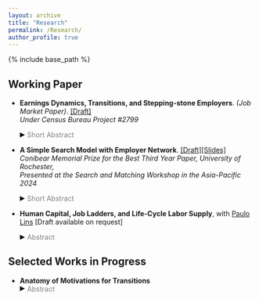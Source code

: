 ```yaml
---
layout: archive
title: "Research"
permalink: /Research/
author_profile: true
---
```


{% include base_path %}

## Working Paper

* __Earnings Dynamics, Transitions, and Stepping-stone Employers__. _(Job Market Paper)_. [[Draft]](https://SteveShelnanMa.github.io/workingpaper/JMP_Nov12.pdf)\
  _Under Census Bureau Project #2799_
  <div class="toggle-abstract" onclick="toggleAbstract(event)">
    <div class="triangle-right"></div><span class="abstract-text">Short Abstract</span>
  </div>
  <div class="abstract-content" style="display:none;">
     <p style="text-align: justify;"> I study the prevalent earnings cuts upon transitions (ECUTs).  Using linked administrative-survey data from U.S. census, I identify motivations for transitions and quantify ECUTs across them. I find many movers solely moitivated by pecuniary reason still experience ECUTs. Moreover, workers who transition for pecuniary reasons have higher future earnings growth and higher probability of subsequent transitions. I propose that certain employers act as “stepping-stones,” providing pathways to better job opportunities.  I develop a random search model where employers differ in the quantity and quality of offer arrival rates, highlighting the role of stepping-stone employers in ECUTs and labor dynamics.            </p>
  </div>

* __A Simple Search Model with Employer Network__. [[Draft]](https://SteveShelnanMa.github.io/workingpaper/LMENS.pdf)[[Slides]](https://SteveShelnanMa.github.io/workingpaper/simplemodel.pdf)\
  _Conibear Memorial Prize for the Best Third Year Paper, University of Rochester,_\
  _Presented at the Search and Matching Workshop in the Asia-Pacific 2024_
  <div class="toggle-abstract" onclick="toggleAbstract(event)">
    <div class="triangle-right"></div><span class="abstract-text">Short Abstract</span>
  </div>
  <div class="abstract-content" style="display:none;">
    <p style="text-align: justify;"> I examine how employer network structures influence labor market outcomes with a simple search model. Employers are represented as network nodes, with edges reflecting higher job offer arrival rates. We establish the existence and uniqueness of a ‘node value,’ the expected lifetime value of using an employer's network for job search. This node value share similar properties with option asset and network centrality. Through node values, employer network structures impact employment, labor mobility, and wage distributions.</p>
  </div>


* __Human Capital, Job Ladders, and Life-Cycle Labor Supply__, with [Paulo Lins](https://pauloclins.com) [Draft available on request] 
  <div class="toggle-abstract" onclick="toggleAbstract(event)">
    <div class="triangle-right"></div><span class="abstract-text">Abstract</span>
  </div>
  <div class="abstract-content" style="display:none;">
     <p style="text-align: justify;"> We document new facts about the behavior of total annual hours over the life cycle using NLSY79 data and show that current life-cycle models fail to explain these patterns. In the data, both the intensive and extensive margins of labor supply are equally important, each contributing 50% to the life-cycle growth in total annual hours. We propose a life-cycle model that nests different theories used to explain the hours’ profile and calibrate it to reproduce our empirical evidence. Both human capital accumulation and a job ladder are needed to account for the data patterns, while versions with only one ingredient fail to explain labor supply over the life cycle. Through counterfactual exer- cises, we find that human capital accumulation is the primary driver of wage growth in the early stages of a worker’s career, while job search significantly contributes to hours growth.  </p>
  </div>

  
## Selected Works in Progress
* __Anatomy of Motivations for Transitions__
  <div class="toggle-abstract" onclick="toggleAbstract(event)">
    <div class="triangle-right"></div><span class="abstract-text">Abstract</span>
  </div>
  <div class="abstract-content" style="display:none;">
     <p style="text-align: justify;">This project leverages the administrative and survey datasets from the U.S. Census Bureau to investigate the motivations behind job transitions and their connections to earnings dynamics and worker characteristics. I begin by benchmarking the NSCG against other public survey datasets, emphasizing its superior ability to capture transition motivations. In contrast to my job market paper, which centers on pecuniary motives, this analysis delves into non-pecuniary motivations and examines how these relate to various worker attributes. Finally, I analyze how reported motivations for transitions vary across the worker’s life cycle. </p>
  </div>




<!--
# *  __Wages and Hours Over the Life-Cycle__, _with [Paulo Lins](https://pauloclins.com)_
-->

  
<style>
.toggle-abstract {
  cursor: pointer;
  display: flex;
  align-items: center;
}

.triangle-right {
  width: 0; 
  height: 0; 
  border-top: 5px solid transparent;
  border-bottom: 5px solid transparent; 
  border-left: 10px solid black; /* Adjust color */
}

.triangle-down {
  width: 0; 
  height: 0; 
  border-left: 5px solid transparent;
  border-right: 5px solid transparent;  
  border-top: 10px solid black; /* Adjust color */
}

.abstract-text {
  color: grey;
  margin-left: 5px;
}

/*abstract-content {
  display: none;
  margin-top: 2px; 
  /* This decreases the space between the toggle and the content */
/*}*/
div.abstract-content {
  margin-top: 2px;
}

</style>

<script>
document.addEventListener('DOMContentLoaded', (event) => {
  window.toggleAbstract = function(event) {
    event.preventDefault();
    var toggleContainer = event.target.closest('.toggle-abstract');
    var content = toggleContainer.nextElementSibling;
    var triangle = toggleContainer.querySelector('.triangle-right, .triangle-down');
    if (content.style.display === "none" || content.style.display === "") {
      content.style.display = "block";
      triangle.className = "triangle-down";
    } else {
      content.style.display = "none";
      triangle.className = "triangle-right";
    }
  }
});
</script>
